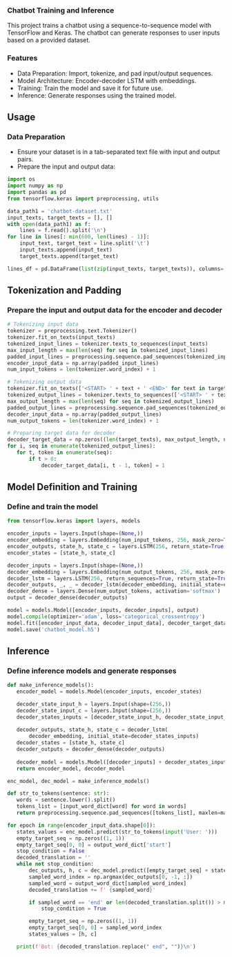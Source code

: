 ### Chatbot Training and Inference
This project trains a chatbot using a sequence-to-sequence model with TensorFlow and Keras. The chatbot can generate responses to user inputs based on a provided dataset.

### Features
- Data Preparation: Import, tokenize, and pad input/output sequences.
- Model Architecture: Encoder-decoder LSTM with embeddings.
- Training: Train the model and save it for future use.
- Inference: Generate responses using the trained model.

## Usage
### Data Preparation
- Ensure your dataset is in a tab-separated text file with input and output pairs.
- Prepare the input and output data:

```python
import os
import numpy as np
import pandas as pd
from tensorflow.keras import preprocessing, utils

data_path1 = 'chatbot-dataset.txt'
input_texts, target_texts = [], []
with open(data_path1) as f:
    lines = f.read().split('\n')
for line in lines[: min(600, len(lines) - 1)]:
    input_text, target_text = line.split('\t')
    input_texts.append(input_text)
    target_texts.append(target_text)

lines_df = pd.DataFrame(list(zip(input_texts, target_texts)), columns=['input', 'output'])
```
## Tokenization and Padding
### Prepare the input and output data for the encoder and decoder
 ```python
# Tokenizing input data
tokenizer = preprocessing.text.Tokenizer()
tokenizer.fit_on_texts(input_texts)
tokenized_input_lines = tokenizer.texts_to_sequences(input_texts)
max_input_length = max(len(seq) for seq in tokenized_input_lines)
padded_input_lines = preprocessing.sequence.pad_sequences(tokenized_input_lines, maxlen=max_input_length, padding='post')
encoder_input_data = np.array(padded_input_lines)
num_input_tokens = len(tokenizer.word_index) + 1

# Tokenizing output data
tokenizer.fit_on_texts(['<START> ' + text + ' <END>' for text in target_texts])
tokenized_output_lines = tokenizer.texts_to_sequences(['<START> ' + text + ' <END>' for text in target_texts])
max_output_length = max(len(seq) for seq in tokenized_output_lines)
padded_output_lines = preprocessing.sequence.pad_sequences(tokenized_output_lines, maxlen=max_output_length, padding='post')
decoder_input_data = np.array(padded_output_lines)
num_output_tokens = len(tokenizer.word_index) + 1

# Preparing target data for decoder
decoder_target_data = np.zeros((len(target_texts), max_output_length, num_output_tokens))
for i, seq in enumerate(tokenized_output_lines):
    for t, token in enumerate(seq):
        if t > 0:
            decoder_target_data[i, t - 1, token] = 1
```

## Model Definition and Training
### Define and train the model
 ```python
from tensorflow.keras import layers, models

encoder_inputs = layers.Input(shape=(None,))
encoder_embedding = layers.Embedding(num_input_tokens, 256, mask_zero=True)(encoder_inputs)
encoder_outputs, state_h, state_c = layers.LSTM(256, return_state=True, recurrent_dropout=0.2, dropout=0.2)(encoder_embedding)
encoder_states = [state_h, state_c]

decoder_inputs = layers.Input(shape=(None,))
decoder_embedding = layers.Embedding(num_output_tokens, 256, mask_zero=True)(decoder_inputs)
decoder_lstm = layers.LSTM(256, return_sequences=True, return_state=True, recurrent_dropout=0.2, dropout=0.2)
decoder_outputs, _, _ = decoder_lstm(decoder_embedding, initial_state=encoder_states)
decoder_dense = layers.Dense(num_output_tokens, activation='softmax')
output = decoder_dense(decoder_outputs)

model = models.Model([encoder_inputs, decoder_inputs], output)
model.compile(optimizer='adam', loss='categorical_crossentropy')
model.fit([encoder_input_data, decoder_input_data], decoder_target_data, batch_size=124, epochs=500)
model.save('chatbot_model.h5')
 ```
## Inference
### Define inference models and generate responses
 ```python
def make_inference_models():
    encoder_model = models.Model(encoder_inputs, encoder_states)

    decoder_state_input_h = layers.Input(shape=(256,))
    decoder_state_input_c = layers.Input(shape=(256,))
    decoder_states_inputs = [decoder_state_input_h, decoder_state_input_c]
    
    decoder_outputs, state_h, state_c = decoder_lstm(
        decoder_embedding, initial_state=decoder_states_inputs)
    decoder_states = [state_h, state_c]
    decoder_outputs = decoder_dense(decoder_outputs)
    
    decoder_model = models.Model([decoder_inputs] + decoder_states_inputs, [decoder_outputs] + decoder_states)
    return encoder_model, decoder_model

enc_model, dec_model = make_inference_models()

def str_to_tokens(sentence: str):
    words = sentence.lower().split()
    tokens_list = [input_word_dict[word] for word in words]
    return preprocessing.sequence.pad_sequences([tokens_list], maxlen=max_input_length, padding='post')

for epoch in range(encoder_input_data.shape[0]):
    states_values = enc_model.predict(str_to_tokens(input('User: ')))
    empty_target_seq = np.zeros((1, 1))
    empty_target_seq[0, 0] = output_word_dict['start']
    stop_condition = False
    decoded_translation = ''
    while not stop_condition:
        dec_outputs, h, c = dec_model.predict([empty_target_seq] + states_values)
        sampled_word_index = np.argmax(dec_outputs[0, -1, :])
        sampled_word = output_word_dict[sampled_word_index]
        decoded_translation += f' {sampled_word}'

        if sampled_word == 'end' or len(decoded_translation.split()) > max_output_length:
            stop_condition = True

        empty_target_seq = np.zeros((1, 1))
        empty_target_seq[0, 0] = sampled_word_index
        states_values = [h, c]

    print(f'Bot: {decoded_translation.replace(" end", "")}\n')

```








